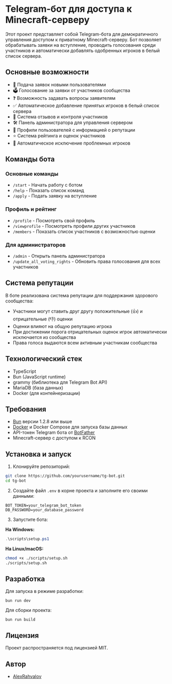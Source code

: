 # Telegram-бот для доступа к Minecraft-серверу

Этот проект представляет собой Telegram-бота для демократичного управления доступом к приватному Minecraft-серверу. Бот позволяет обрабатывать заявки на вступление, проводить голосования среди участников и автоматически добавлять одобренных игроков в белый список сервера.

## Основные возможности

- 📝 Подача заявок новыми пользователями
- 🗳️ Голосование за заявки от участников сообщества
- ❓ Возможность задавать вопросы заявителям
- ✅ Автоматическое добавление принятых игроков в белый список сервера
- 👮 Система отзывов и контроля участников
- 🛠️ Панель администратора для управления сервером
- 👤 Профили пользователей с информацией о репутации
- ⭐ Система рейтинга и оценок участников
- 🚫 Автоматическое исключение проблемных игроков

## Команды бота

### Основные команды
- `/start` - Начать работу с ботом
- `/help` - Показать список команд
- `/apply` - Подать заявку на вступление

### Профиль и рейтинг
- `/profile` - Посмотреть свой профиль
- `/viewprofile` - Посмотреть профили других участников
- `/members` - Показать список участников с возможностью оценки

### Для администраторов
- `/admin` - Открыть панель администратора
- `/update_all_voting_rights` - Обновить права голосования для всех участников

## Система репутации

В боте реализована система репутации для поддержания здорового сообщества:

- Участники могут ставить друг другу положительные (👍) и отрицательные (👎) оценки
- Оценки влияют на общую репутацию игрока
- При достижении порога отрицательных оценок игрок автоматически исключается из сообщества
- Права голоса выдаются всем активным участникам сообщества

## Технологический стек

- TypeScript
- Bun (JavaScript runtime)
- grammy (библиотека для Telegram Bot API)
- MariaDB (база данных)
- Docker (для контейнеризации)

## Требования

- [Bun](https://bun.sh) версии 1.2.8 или выше
- [Docker](https://www.docker.com) и Docker Compose для запуска базы данных
- API-токен Telegram бота от [BotFather](https://t.me/BotFather)
- Minecraft-сервер с доступом к RCON

## Установка и запуск

1. Клонируйте репозиторий:
```bash
git clone https://github.com/yourusername/tg-bot.git
cd tg-bot
```

2. Создайте файл `.env` в корне проекта и заполните его своими данными:
```
BOT_TOKEN=your_telegram_bot_token
DB_PASSWORD=your_database_password
```

3. Запустите бота:

**На Windows:**
```powershell
.\scripts\setup.ps1
```

**На Linux/macOS:**
```bash
chmod +x ./scripts/setup.sh
./scripts/setup.sh
```

## Разработка

Для запуска в режиме разработки:
```
bun run dev
```

Для сборки проекта:
```
bun run build
```

## Лицензия

Проект распространяется под лицензией MIT.

## Автор

- [AlexRahvalov](https://t.me/AlexRahvalov)
